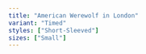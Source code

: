 ```yaml
---
title: "American Werewolf in London"
variant: "Timed"
styles: ["Short-Sleeved"]
sizes: ["Small"]
---
```

